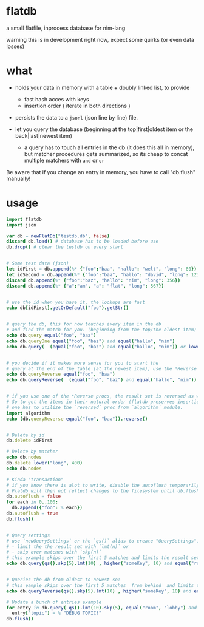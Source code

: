 flatdb
=======

a small flatfile, inprocess database for nim-lang

warning this is in development right now, expect some quirks (or even data losses)


what
=====

- holds your data in memory with a table + doubly linked list, to provide 
	- fast hash acces with keys
	- insertion order ( iterate in both directions )

- persists the data to a `jsonl` (json line by line) file.
- let you query the database (beginning at the top|first|oldest item  or the back|last|newest item)
  - a query has to touch all entries in the db (it does this all in memory), 
    but matcher procedures gets summarized, so its cheap to concat multiple matchers with `and` or `or`


Be aware that if you change an entry in memory, you have to call "db.flush" manually!


usage
=====
```nim
import flatdb
import json

var db = newFlatDb("testdb.db", false)
discard db.load() # database has to be loaded before use
db.drop() # clear the testdb on every start


# Some test data (json)
let idFirst = db.append(%* {"foo":"baa", "hallo": "welt", "long": 80})
let idSecond = db.append(%* {"foo":"baa", "hallo": "david", "long": 123})
discard db.append(%* {"foo":"baz", "hallo": "nim", "long": 356})
discard db.append(%* {"a":"am", "a": "flat", "long": 567})


# use the id when you have it, the lookups are fast
echo db[idFirst].getOrDefault("foo").getStr()


# query the db, this for now touches every item in the db
# and find the match for you. (beginning from the top/the oldest item)
echo db.query equal("foo", "baa") 
echo db.queryOne equal("foo", "baz") and equal("hallo", "nim")
echo db.query(  (equal("foo", "baz") and equal("hallo", "nim")) or lower("long", 100) )


# you decide if it makes more sense for you to start the 
# query at the end of the table (at the newest item); use the *Reverse procs.
echo db.queryReverse equal("foo", "baa") 
echo db.queryReverse(  (equal("foo", "baz") and equal("hallo", "nim")) or lower("long", 100) )


# if you use one of the *Reverse procs, the result set is reversed as well. 
# So to get the items in their natural order (flatdb preserves insertion order)
# one has to utilize the `reversed` proc from `algorithm` module.
import algorithm
echo (db.queryReverse equal("foo", "baa")).reverse()


# Delete by id
db.delete idFirst

# Delete by matcher
echo db.nodes
db.delete lower("long", 400) 
echo db.nodes

# Kinda "transaction"
# if you know there is alot to write, disable the autoflush temporarily.
# Flatdb will then not reflect changes to the filesystem until db.flush() is called manually.
db.autoflush = false
for each in 0..100:
  db.append({"foo": % each})
db.autoflush = true
db.flush()


# Query settings
# use `newQuerySettings` or the `qs()` alias to create "QuerySettings", where you could
# - limit the the result set with `lmt(n)` or   
# - skip over matches with `skp(n)`
# this example skips over the first 5 matches and limits the result set to 10 items.
echo db.query(qs().skp(5).lmt(10) , higher("someKey", 10) and equal("room", "lobby") )


# Queries the db from oldest to newest so:
# this eample skips over the first 5 matches _from behind_ and limits the result set to 10 items.
echo db.queryReverse(qs().skp(5).lmt(10) , higher("someKey", 10) and equal("room", "lobby") )

# Update a bunch of entries example
for entry in db.query( qs().lmt(10).skp(5), equal("room", "lobby") and equal("topic", "") ):
  entry["topic"] = % "DEBUG TOPIC!"
db.flush()
```

